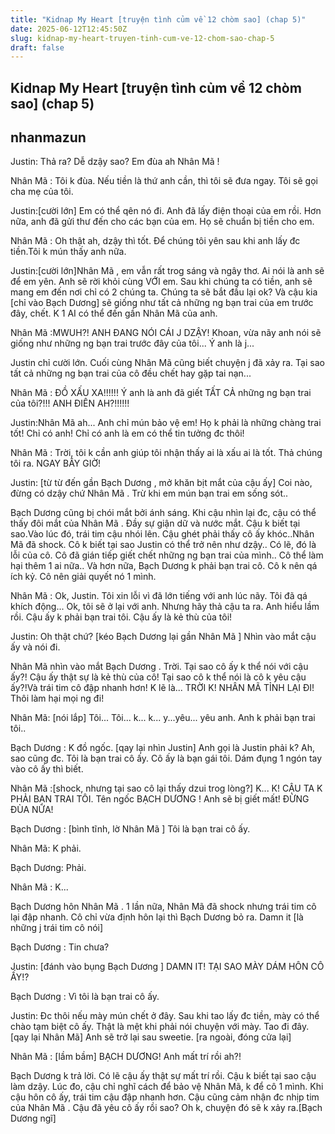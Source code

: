 ```yaml
---
title: "Kidnap My Heart [truyện tình củm về 12 chòm sao] (chap 5)"
date: 2025-06-12T12:45:50Z
slug: kidnap-my-heart-truyen-tinh-cum-ve-12-chom-sao-chap-5
draft: false
---
```


## Kidnap My Heart [truyện tình củm về 12 chòm sao] (chap 5)

## nhanmazun

Justin: Thả ra? Dễ dzậy sao? Em đùa ah Nhân Mã !

Nhân Mã : Tôi k đùa. Nếu tiền là thứ anh cần, thì tôi sẽ đưa ngay. Tôi sẽ gọi cha mẹ của tôi.

Justin:[cười lớn] Em có thể qên nó đi. Anh đã lấy điện thoại của em rồi. Hơn nữa, anh đã gửi thư đến cho các bạn của em. Họ sẽ chuẩn bị tiền cho em.
 
Nhân Mã : Oh thật ah, dzậy thì tốt. Để chúng tôi yên sau khi anh lấy đc tiền.Tôi k mún thấy anh nữa.

Justin:[cười lớn]Nhân Mã , em vẫn rất  trog sáng và ngây thơ. Ai nói là anh sẽ để em yên. Anh sẽ rời khỏi cùng VỚI em. Sau khi chúng ta có tiền, anh sẽ mang em đến nơi chỉ có 2 chúng ta. Chúng ta sẽ bắt đầu lại ok? Và cậu kia [chỉ vào Bạch Dương] sẽ giống như tất cả những ng bạn trai của em trước đây, chết. K 1 AI có thể đến gần Nhân Mã của anh.

Nhân Mã :MWUH?! ANH ĐANG NÓI CÁI J DZẬY! Khoan, vừa nãy anh nói sẽ giống như những ng bạn trai trước đây của tôi... Ý anh là j...
 
Justin chỉ cười lớn. Cuối cùng Nhân Mã cũng biết chuyện j đã xảy ra. Tại sao tất cả những ng bạn trai của cô đều chết hay gặp tai nạn...

Nhân Mã : ĐỒ XẤU XA!!!!!! Ý anh là anh đã giết TẤT CẢ những ng bạn trai của tôi?!!! ANH ĐIÊN AH?!!!!!!

Justin:Nhân Mã  ah... Anh chỉ mún bảo vệ em! Họ k phải là những chàng trai tốt! Chỉ có anh! Chỉ có anh là em có thể tin tưởng đc thôi!

Nhân Mã : Trời, tôi k cần anh giúp tôi nhận thấy ai là xấu ai là tốt. Thả chúng tôi ra. NGAY BÂY GIỜ!

Justin: [từ từ đến gần Bạch Dương , mở khăn bịt mắt của cậu ấy] Coi nào, đừng có dzậy chứ Nhân Mã . Trừ khi em mún bạn trai em sống sót..
 
Bạch Dương cũng bị chói mắt bởi ánh sáng. Khi cậu nhìn lại đc, cậu có thể thấy đôi mắt của Nhân Mã . Đầy sự giận dữ và nước mắt. Cậu k biết tại sao.Vào lúc đó, trái tim cậu nhói lên. Cậu ghét phải thấy cô ấy khóc..Nhân Mã đã shock. Cô k biết tại sao Justin có thể trở nên như dzậy.. Có lẽ, đó là lỗi của cô. Cô đã gián tiếp giết chết những ng bạn trai của mình.. Cô thể làm hại thêm 1 ai nữa.. Và hơn nữa, Bạch Dương k phải bạn trai cô. Cô k nên qá ích kỷ. Cô nên giải quyết nó 1 mình.

Nhân Mã : Ok, Justin. Tôi xin lỗi vì đã lớn tiếng với anh lúc nãy. Tôi đã qá khích động... Ok, tôi sẽ ở lại với anh. Nhưng hãy thả cậu ta ra. Anh 
hiểu lầm rồi. Cậu ấy k phải bạn trai tôi. Cậu ấy là kẻ thù của tôi!
 
Justin: Oh thật chứ? [kéo Bạch Dương lại gần Nhân Mã ] Nhìn vào mắt cậu ấy và nói đi.

Nhân Mã nhìn vào mắt Bạch Dương . Trời. Tại sao cô ấy k thể nói với cậu ấy?! Cậu ấy thật sự là kẻ thù của cô! Tại sao cô k thể nói là cô k yêu cậu ấy?!Và trái tim cô đập nhanh hơn! K lẽ là... TRỜI K!  NHÂN MÃ TỈNH LẠI ĐI! Thôi làm hại mọi ng đi!
 
Nhân Mã: [nói lắp] Tôi... Tôi... k... k... y...yêu... yêu anh. Anh k phải bạn trai tôi..

Bạch Dương : K đồ ngốc. [qay lại nhìn Justin] Anh gọi là Justin phải k? Ah, sao cũng đc. Tôi là bạn trai cô ấy. Cô ấy là bạn gái tôi. Dám đụng 1 ngón tay vào cô ấy thì biết.

Nhân Mã :[shock, nhưng tại sao cô lại thấy dzui trog lòng?] K... K! CẬU TA K PHẢI BẠN TRAI TÔI. Tên ngốc BẠCH DƯƠNG ! Anh sẽ bị giết mất! ĐỪNG ĐÙA NỮA!

Bạch Dương : [bình tĩnh, lờ Nhân Mã ] Tôi là bạn trai cô ấy.

Nhân Mã: K phải.

Bạch Dương: Phải.

Nhân Mã : K...

Bạch Dương hôn Nhân Mã . 1 lần nữa, Nhân Mã đã shock nhưng trái tim cô lại đập nhanh. Cô chỉ vừa định hôn lại thì Bạch Dương bỏ ra. Damn it [là những j trái tim cô nói]

Bạch Dương : Tin chưa?

Justin: [đánh vào bụng Bạch Dương ] DAMN IT! TẠI SAO MÀY DÁM HÔN CÔ ẤY!?

Bạch Dương : Vì tôi là bạn trai cô ấy.

Justin: Đc thôi nếu mày mún chết ở đây. Sau khi tao lấy đc tiền, mày có thể chào tạm biệt cô ấy. Thật là mệt khi phải nói chuyện với mày. Tao đi đây. [qay lại Nhân Mã] Anh sẽ trở lại sau sweetie. [ra ngoài, đóng cửa lại]

Nhân Mã : [lầm bầm] BẠCH DƯƠNG! Anh mất trí rồi ah?!

Bạch Dương k trả lời. Có lẽ cậu ấy thật sự mất trí rồi. Cậu k biết tại sao cậu làm dzậy. Lúc đo, cậu chỉ nghĩ cách để bảo vệ Nhân Mã, k để cô 1 mình. 
Khi cậu hôn cô ấy, trái tim cậu đập nhanh hơn. Cậu cũng cảm nhận đc nhịp tim của Nhân Mã . Cậu đã yêu cô ấy rồi sao? Oh k, chuyện đó sẽ k xảy ra.[Bạch Dương ngĩ]